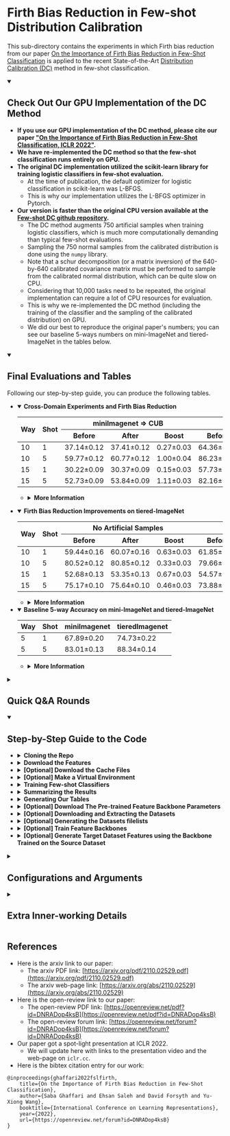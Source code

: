 # Firth Bias Reduction in Few-shot Distribution Calibration
This sub-directory contains the experiments in which Firth bias reduction from our paper [On the Importance of Firth Bias Reduction in Few-Shot Classification](https://openreview.net/pdf?id=DNRADop4ksB) is applied to the recent State-of-the-Art [Distribution Calibration (DC)](https://openreview.net/pdf?id=JWOiYxMG92s) method in few-shot classification.

<details open>
<summary><h2>Check Out Our GPU Implementation of the DC Method</h2></summary>
 
  * **If you use our GPU implementation of the DC method, please cite our paper ["On the Importance of Firth Bias Reduction in Few-Shot Classification, ICLR 2022"](#references).**
  * **We have re-implemented the DC method so that the few-shot classification runs entirely on GPU.**
  * **The original DC implementation utilized the scikit-learn library for training logistic classifiers in few-shot evaluation.**
    * At the time of publication, the default optimizer for logistic classification in scikit-learn was L-BFGS.
    * This is why our implementation utilizes the L-BFGS optimizer in Pytorch.
  * **Our version is faster than the original CPU version available at the [Few-shot DC github repository](https://github.com/ShuoYang-1998/Few_Shot_Distribution_Calibration).**
    * The DC method augments 750 artificial samples when training logistic classifiers, which is much more computationally demanding than typical few-shot evaluations.
    * Sampling the 750 normal samples from the calibrated distribution is done using the `numpy` library. 
    * Note that a schur decomposition (or a matrix inversion) of the 640-by-640 calibrated covariance matrix must be performed to sample from the calibrated normal distribution, which can be quite slow on CPU.
    * Considering that 10,000 tasks need to be repeated, the original implementation can require a lot of CPU resources for evaluation.
    * This is why we re-implemented the DC method (including the training of the classifier and the sampling of the calibrated distribution) on GPU. 
    * We did our best to reproduce the original paper's numbers; you can see our baseline 5-ways numbers on mini-ImageNet and tiered-ImageNet in the tables below.
  
</details>

<details open>
<summary><h2>Final Evaluations and Tables</h2></summary>
 
Following our step-by-step guide, you can produce the following tables.
  + <details open>
    <summary><strong>Cross-Domain Experiments and Firth Bias Reduction</strong></summary>

    <div align="center">
    <table><thead><tr><th rowspan="2">Way</th><th rowspan="2">Shot</th><th colspan="3">miniImagenet =&gt; CUB</th><th colspan="3">tieredImagenet =&gt; CUB</th></tr><tr><th>      Before     </th><th>After</th><th>Boost</th><th>Before</th><th>After</th><th>Boost</th></tr></thead><tbody><tr><td>10</td><td>1</td><td>37.14±0.12</td><td>37.41±0.12</td><td>0.27±0.03</td><td>64.36±0.16</td><td>64.52±0.16</td><td>0.15±0.03</td></tr><tr><td>10</td><td>5</td><td>59.77±0.12</td><td>60.77±0.12</td><td>1.00±0.04</td><td>86.23±0.10</td><td>86.66±0.09</td><td>0.43±0.03</td></tr><tr><td>15</td><td>1</td><td>30.22±0.09</td><td>30.37±0.09</td><td>0.15±0.03</td><td>57.73±0.13</td><td>57.73±0.13</td><td>0.00±0.00</td></tr><tr><td>15</td><td>5</td><td>52.73±0.09</td><td>53.84±0.09</td><td>1.11±0.03</td><td>82.16±0.09</td><td>83.05±0.08</td><td>0.89±0.03</td></tr></tbody></table>
    </div>
 
    + <details>
      <summary><strong>More Information</strong></summary>

      * This table was generated at [`tables/crossdomain.csv`](./tables/crossdomain.csv).
      * The relavant configs can be found at the [`configs/1_mini2CUB`](./configs/1_mini2CUB) and [`configs/2_tiered2CUB`](./configs/2_tiered2CUB) directories.
     </details>
 
   </details>

  + <details open>
    <summary><strong>Firth Bias Reduction Improvements on tiered-ImageNet</strong></summary>
 
    <div align="center">
    <table><thead><tr><th rowspan="2">Way</th><th rowspan="2">Shot</th><th colspan="3">No Artificial Samples </th><th colspan="3">750-Artificial Samples </th></tr><tr><th>Before</th><th>After</th><th>Boost</th><th>Before</th><th>After</th><th>Boost</th></tr></thead><tbody><tr><td>10</td><td>1</td><td>59.44±0.16</td><td>60.07±0.16</td><td>0.63±0.03</td><td>61.85±0.16</td><td>61.90±0.16</td><td>0.05±0.02</td></tr><tr><td>10</td><td>5</td><td>80.52±0.12</td><td>80.85±0.12</td><td>0.33±0.03</td><td>79.66±0.12</td><td>80.07±0.12</td><td>0.42±0.04</td></tr><tr><td>15</td><td>1</td><td>52.68±0.13</td><td>53.35±0.13</td><td>0.67±0.03</td><td>54.57±0.13</td><td>54.62±0.13</td><td>0.05±0.02</td></tr><tr><td>15</td><td>5</td><td>75.17±0.10</td><td>75.64±0.10</td><td>0.46±0.03</td><td>73.88±0.11</td><td>74.40±0.11</td><td>0.53±0.04</td></tr></tbody></table>
    </div>
    
    + <details>
      <summary><strong>More Information</strong></summary>
 
      * This table was generated at [`tables/tiered.csv`](./tables/tiered.csv).
      * The relavant configs for this table can be found at the [`configs/3_tiered2tiered`](./configs/3_tiered2tiered) directory.
      </details>
 
    </details>

  + <details open>
    <summary><strong>Baseline 5-way Accuracy on mini-ImageNet and tiered-ImageNet</strong></summary>
 
    <div align="center">

    | Way  	| Shot 	| miniImagenet   	| tieredImagenet 	|
    |------	|------	|----------------	|----------------	|
    | 5    	| 1    	| 67.89±0.20 	| 74.73±0.22 	|
    | 5    	| 5    	| 83.01±0.13 	| 88.34±0.14 	|
    </div>
 
    + <details>
      <summary><strong>More Information</strong></summary>
 
      * This table was generated at [`tables/5ways_mini_tiered.csv`](./tables/5ways_mini_tiered.csv).
      * The relavant configs for this table can be found at the [`configs/4_5ways`](./configs/4_5ways) directory.
      * For mini-imagenet, the results are either in a statistical tie or slightly better than the values reported in the [Few-shot Distribution Calibration paper](https://openreview.net/pdf?id=JWOiYxMG92s).
      * For tiered-imagenet, we could not reproduce the DC paper's numbers. While we [reported this mismatch](https://github.com/ShuoYang-1998/Few_Shot_Distribution_Calibration/issues/30) to the DC paper authors, the issue has not been resolved yet at the time of writing. 
        * Apparently, the tiered-ImageNet results were added to the DC paper in the rebuttals period.
        * Since the original code was not updated after the rebuttals, the original DC repository cannot run the tiered-Imagenet experiments as-is, and there are a few missing lines of code which may be the key to this difference.
        * As soon as we hear back from the DC authors, we will try to update our code accordingly.
      </details>
    </details>

</details>

<details>
<summary><h2>Quick Q&A Rounds</h2></summary>

1. **Question**: Give me a quick-starter code to start reproducing the paper trainings on a GPU?
   ```bash
   git clone https://github.com/ehsansaleh/firth_bias_reduction.git
   cd ./firth_bias_reduction/code_dcf
   ./features/download.sh
   ./main.sh
   ```
---------
2. **Question**: Give me a simple python command to run?
   ```bash
   python main.py --device "cuda:0" --configid "1_mini2CUB/5s10w_0aug" 
   ```

    <details>
    <summary><strong>More Information</strong></summary> 
    
      * This will run the configuration specifed at [`./configs/1_mini2CUB/5s10w_0aug.json`](./configs/1_mini2CUB/5s10w_0aug.json).
      * This will store the generated outputs periodically at `./results/1_mini2CUB/5s10w_0aug.csv`.
     </details>

---------
3. **Question**: How can I reproduce the paper tables?

   ```bash
   make summary
   make figures
   make tables
   ```
  
   <details>
   <summary><strong>More Information</strong></summary>
   
   1. If you have run new classifier trainings by either `./main.sh` or `python main.py`, then run `make summary`. Otherwise, skip this step. This command will collect the csv files from the `./results` directory, and process them into a single summarized file at [`./summary/test2test.csv`](./summary/test2test.csv).
   2. Run `make tables` in case you're interested about the raw numbers at the [`./tables`](./tables) directory.
   
   </details>


---------
4. **Question**: I have my own code and I do not want to use your code. How can I apply the Firth bias reduction to my own loss?

   ```python
   ce_loss = nn.CrossEntropyLoss()
   ce_term = ce_loss(logits, target)
  
   log_probs = logits - torch.logsumexp(logits, dim=-1, keepdim=True)
   firth_term = log_probs.mean()
  
   loss = ce_term + lam * firth_term
   loss.backward()
   ```
   
   * Alternatively, you can use the `label_smoothing` keyword argument in [`nn.CrossEntropyLoss`](https://pytorch.org/docs/stable/generated/torch.nn.CrossEntropyLoss.html). 
  
   * Remember that this Firth formulation is only true for 1-layer logistic and cosine classifiers. For more complex networks, the FIM's log-determinant must be worked out.
  
---------
   <details>
   <summary>4. <strong>Question:</strong> You seem to have too many directories, files, and a fancy structure. Explain the whole thing as simple as possible?</summary>
   
   
     
   ```
                    ./main.sh or
                   python main.py                  make summary                  make tables   
   configs/*.json ================> results/*.csv =============> summary/*.csv ===============> tables/*
                         /\                                                            
                         ||
            (below is    ||
             optional    ||
              parts)     ||
                         ||                        python save_features.py                   
                         ======= features/*.pkl <========================== checkpoints/*.tar
                                       /\
                                       ||
                                       ||
                                    Datasets/*
   ```

   The top horizontal line is the important one for our work.

   </details>
  
---------
   <details>
   <summary>5. <strong>Question:</strong> What are the python environment package requirements?</summary>
   
   * We ran the code using `python 3.8`.
     
   * The classifier training code mainly needs `numpy`, `torch`, `torchvision`, and `pandas`.
     
   * For generating the figures, you also need `matplotlib`, `seaborn`, etc.
     
   * If you don't like messing up with your own environment, just run `make venv` in the terminal. This will create a virtual environment at `./venv` and install our specified dependencies. Our shell scripts (e.g., `./mai.sh`) will automatically activate and use this environment once it exists.
     
   * If you'd like our shell scripts to use and activate your own conda/virtualenv environment, feel free to edit the `.env.sh` under the environement activation section and add your custom activation lines. We source the `.env.sh` code in all of our shell scripts, so your changes will automatically have a global effect.
     
   </details>

</details>

<details open>
<summary><h2>Step-by-Step Guide to the Code</h2></summary>
   
+  <details>
   <summary><strong>Cloning the Repo</strong></summary>

   1. `git clone https://github.com/ehsansaleh/firth_bias_reduction.git`
   2. `cd ./firth_bias_reduction/code_dcf`

   </details>
   
+  <details>
   <summary><strong>Download the Features</strong></summary>

   1. To use our pre-computed features, run `./features/download.sh`

   </details>
 
+  <details>
   <summary><strong>[Optional] Download the Cache Files</strong></summary>

   1. To use our pre-generated random-state cache files, run `./cache/download.sh`.
   2. These files essentially determine the few-shot task classes and their support and query sets.
   2. This downloading step can be skipped since the code can re-generate these files automatically.
   3. We only provided these files for better reproducibility and possibly faster initial run times.

   </details>
   
+  <details>
   <summary><strong>[Optional] Make a Virtual Environment</strong></summary>
   
   1. Activate your favorite python version (we used 3.8).
   2. Run `make venv`.
   3. This will take a few minutes, and about 1 GB in storage.
   4. The virtual environment with all dependencies will be installed at `./venv`.
   5. You can run `source ./venv/bin/activate` to activate the venv.
   6. Our shell scripts check for the existence of `venv`, and will use/activate it.
   
   </details>

+  <details>
   <summary><strong>Training Few-shot Classifiers</strong></summary>
   
   +  <details>
      <summary><strong>[Manual Approach]</strong></summary>
   
      * To fire up some training yourself, run

        `python main.py --device cuda:0 --configid "4_5ways/mini2mini_1s5w_750aug"`
      * This command will read the `./configs/4_5ways/mini2mini_1s5w_750aug.json` config as input.
      * The computed accuracy statistics would be saved at  `./results/4_5ways/mini2mini_1s5w_750aug.csv`.
      * Typically, this config may take 20 minutes to finish on a P100 or a V100 GPU.
      </details>
   
   +  <details open>
      <summary><strong>[Shell Script's Automated Array]</strong></summary>

      * Check-out and run [`./main.sh`](./main.sh).
      * The shell script performs some inital sanity checks and activations.
      * Then it will go through the `CFGPREFIXLIST` config array sequentially.
      * Feel free to add or take off configs from the array. 
      </details>
   
   </details>

+  <details>
   <summary><strong>Summarizing the Results</strong></summary>

   Run `make summary` 
   +  <details>
      <summary><strong>The Summary Output</strong></summary>

      This step generates the following 2 files.
      1. [`./summary/test.csv`](./summary/test.csv) summarizes the accuracy statistics on the novel split.
      2. [`./summary/test2test.csv`](./summary/test2test.csv) summarizes what happens when you apply the validated coefficients.
         * That is, what the accuracy improvements are when you pick the best coefficient from the validation set and apply it to the novel set.

      You can use these summarized CSV files to generate your own plots. Basically, `./summary/test2test.csv` has all the data we showed in our paper.
      </details>
   
   +  <details>
      <summary><strong>More Information</strong></summary

      Here are some pointers to understand what `make summary` just did:
      1. In the previous step, you have run a bunch of Few-shot classification tasks 
         1. on different datasets and augmentation settings,
         2. both when the firth bias reduction was turned on or off,
         3. etc.
      2. The statistics for each task were computed and stored in csv files in the results directory.
      3. Now, you wish to see how much difference Firth made after validation. 
         * This is what we call the summarization step.
      3. During the summarization
         1. we take all the generated `./results/*.csv` files from the previous step, and
         2. summarize them into a single small csv file at [`./summary/test2test.csv`](./summary/test2test.csv). 
      4. The [`./summary/test2test.csv`](./summary/test2test.csv) file includes
         1. the validated coefficients, 
         2. the average un-regularized accuracy values,
         3. the average accuracy improvement at test time, and
         4. what the error/confidence intervals look like

      as response columns. Each row will denote a specific configuration (e.g., dataset, number of shots, number of ways, etc. combination) averaged over many tasks.
       
      </details>

   </details>

+  <details>
   <summary><strong>Generating Our Tables</strong></summary>

   Run `make tables`. 
   
   * This will refresh the contents of the `tables` directory with new tex/csv tables.
   
   </details>

+  <details>
   <summary><strong>[Optional] Download The Pre-trained Feature Backbone Parameters</strong></summary>
   
   Run  `./checkpoints/download.sh`
  
    * These files were produced by the S2M2 project, and published at [their google drive](https://drive.google.com/drive/folders/1S-t56H8YWzMn3sjemBcwMtGuuUxZnvb_). The `./checkpoints/download.sh` only automates the downloading and placement process.
   
   </details>

+  <details>
   <summary><strong>[Optional] Downloading and Extracting the Datasets</strong></summary>
   
      Run `./Datasets/download.sh`
      
      1. Before you start, you should know that this can take a long time and a lot of storage.
  
         * For mini-imagenet, the download size is about 6.28 GBs, and the tar ball gets extracted to 60,000 files.
  
         * For CUB, the download size is about 1.06 GBs, and the tar ball gets extracted to 11,788 files.
  
         * For tiered-imagenet, the download size is about 82 GBs (divided into 6 download parts), and it ends up creating 779,165 files.
 
         * For CIFAR-FS, the download size is about 161 MBs, and the tar ball gets extracted to 60,000 files.
  
      2. This shell script will download and extract the mini-imagenet and CUB datasets by default.
         
      3. For tiered-imagenet, you can run `./Datasets/download.sh tiered`.
        
         * We suggest that you first do a plain `./Datasets/download.sh` run, since the other datasets are smaller to download and easier to check.
            
         * The tiered-imagnet dataset that we used is about 82GBs after compression into a single tar-ball. 
  
         * We divided this tar-ball into 6 parts, and the shell script will take care of stitching them together for extracting the images. 
  
         * If you want to save space after everything was extracted, you can manually remove these downloaded part files.
     
      4. For CIFAR-FS, you can run `./Datasets/download.sh cifar`.
      
      5. The script checks the existence and the MD5 hash of the downloaded files before downloading them. 
  
         * If the files already exist and are not damaged, the script will exit gracefully without downloading or extracting any files. 
         
   </details>

+  <details>
   <summary><strong>[Optional] Generating the Datasets filelists</strong></summary>
   
      Run `make filelists`
      
      1. You need to have the datasets downloaded and extracted before performing this step.
  
      2. One of the generated outputs is `./filelists/miniImagenet/base.json` for example.

         * The [`filelists/download.sh`](./filelists/download.sh) script downloads a set of template json filelists. 
           * The template json files include a list of image filenames and labels in the order we used them.
           * The template json files only include relative image paths, which should be converted to absolute paths using the `filelists/json_maker.py`](./filelists/json_maker.py) script.
  
         * The [`filelists/json_maker.py`](./filelists/json_maker.py) script generates these json files for all the `base`, `val`, and `novel` splits, and all the `miniImagenet`, `tieredImagenet`, `CUB` datasets by default.
  
         * You can specify your own list of splits and datasets at [`filelists/json_maker.py`](./filelists/json_maker.py) if you do not want all of the combinations to be generated. Look for and modify the `dataset_names` and `splits` variables to your liking in the python script.
  
         * The [`filelists/json_maker.py`](./filelists/json_maker.py) script makes random checks for the existence of the actual image files with a 1 percent chance.
     
      3. The feature generation scripts (e.g., `save_features.py`) use the generated `json` files as a reference for construcing datasets and data-loaders in pytorch. 
         
   </details>
 
+  <details>
   <summary><strong>[Optional] Train Feature Backbones</strong></summary>
    
    * You can use our [`code_s2m2rf`](https://github.com/ehsansaleh/firth_bias_reduction/tree/main/code_s2m2rf) project or the [original S2M2 project](https://github.com/nupurkmr9/S2M2_fewshot) to train new feature backbones.
    * Once you obtained new feature backbones, you can replace the trained checkpoints in the `checkpoints` directory or add new ones.
   
   </details>

   
+  <details>
   <summary><strong>[Optional] Generate Target Dataset Features using the Backbone Trained on the Source Dataset</strong></summary>
   
     * Here is a minimal python example:
       ```bash
       source .env.sh
       python save_features.py --source-dataset <source_dataset_name> \
                               --target-dataset <target_dataset_name> \
                               --split <split_name> --method S2M2_R \
                               --model WideResNet28_10
       ```
  
     * Our [`save_features.py`](./save_features.py) script is a modification of the [DC github repository's `save_plk.py` script](https://github.com/ShuoYang-1998/Few_Shot_Distribution_Calibration/blob/master/save_plk.py). 
 
     * By default, the pretrained backbones saved in the [`checkpoints`](./checkpoints) directory are used to generate the features.

     * The `split_name` can be chosen from `val`, `novel`, and `base`.
     
     * The `source_dataset_name` is the dataset on which the backbone is trained. It can be set to `miniImagenet`, `tieredImagenet`, and `CUB`. These are the datasets used for our paper's experiments.
 
     * The `target_dataset_name` is the dataset for which the features are extracted. It can be set to `miniImagenet`, `tieredImagenet`, and `CUB`.
 
     * Note that each time you run `save_features.py`, you will get a different ordering of the data points. 
       * This is because the `shuffle` argument for the `dataloader` is `True` in the original [script in DC github repository](https://github.com/ShuoYang-1998/Few_Shot_Distribution_Calibration/blob/5aab53eb4b5f102119ce9c71a6fda8b528cba48f/data/datamgr.py#L60).
       * We would have controlled this randomness by disabling the `shuffle` argument, but we noticed this issue only recently. 
       * Feel free to set `shuffle=True` if you want to disable this source of randomness. 
       * To reproduce the results of our paper, simply stick with the downloaded features since they have the same ordering we used in our paper.
  
   </details>

</details>
   
<details>
<summary><h2>Configurations and Arguments</h2></summary>

+ <details open>
  <summary><strong>Example</strong></summary>

  We have included all the configurations used to produce our papaer's results in the [`./configs`](./configs) directory. 

  There are a total of 16 json config files for the cross-domain experiments, and 8 config files for the tiered-imagenet dataset experiments.

  You can take a look at [`configs/1_mini2CUB/5s10w_0aug.json`](configs/1_mini2CUB/5s10w_0aug.json) for an example:
  ```json
  {
    "rng_seed": 0,
    "n_tasks": 10000,
    "source_dataset": "miniImagenet",
    "target_dataset": "CUB",
    "backbone_arch": "WideResNet28_10",
    "backbone_method": "S2M2_R",
    "n_shots_list": [5],
    "n_ways_list": [10],
    "split_list": ["novel"],
    "n_aug_list": [0],
    "firth_coeff_list": [0.0, 1.0],
    "n_query": 15,
    "dc_tukey_lambda": 0.5,
    "dc_k": 2,
    "dc_alpha": 0.21,
    "lbfgs_iters": 100,
    "store_results": true,
    "dump_period": 10000,
    "torch_threads": null
  }
  ```
  
  Our code runs the cartesian product of all arguments ending with `_list`. 
    * For instance, there is `2=1*1*1*1*2` different settings to try in the above config file.
    * Each of these settings runs 10,000 tasks, creating a total of 20,000 tasks to perform for this file.
 
  **Notes on Firth Coefficient Validation**: This project performed the validation of firth coefficient in a different manner than the other two [`code_firth`](https://github.com/ehsansaleh/firth_bias_reduction/tree/main/code_firth) and [`code_s2m2rf`](https://github.com/ehsansaleh/firth_bias_reduction/tree/main/code_s2m2rf) projcets.
     * Due to the time crunch at the review time, we did not run a full array of firth coefficients on both the validation and novel sets. 
     * Instead, we ran a small number of tasks for validation, identified the best firth coefficient in each setting, and then only ran the picked coefficient on the novel set with 10,000 tasks.
     * This approach reduced the computational cost by an order of magnitude.
     * The picked coefficients for each setting is specified in the config files.
     * For example, you can see in [`./configs/3_tiered2tiered/5s10w_0aug.json`](./configs/3_tiered2tiered/5s10w_0aug.json) that `"firth_coeff_list"` was set to `[0.0, 1.0]`. This means that the best firth coefficient was validated to be 1.
  </details>
  
+ <details>
  <summary><strong>Brief Argument Descriptions</strong></summary>
  
  * `"rng_seed"` determine the random seed to generate the set of 10,000 few-shot tasks.
  * `"n_tasks"` determines the number of few-shot tasks for evaluation of the approach.
  * `"source_dataset"` is the source dataset in cross-domain experiments.
    * This is the dataset from which the base classes for distribution calibration come from. 
    * That is, the `k` nearst neighbor classes for DC are chosen from the base split of the source dataset.
    * The features are extracted by a backbone network trained on the base split of the source dataset. 
    * The source dataset should be one of the `"miniImagenet"`, `"CUB"`, or `"tieredImagenet"` options.
  * `"targe_dataset"` is the targe dataset in cross-domain experiments.
    * This is the dataset from which the evaluation images and classes (novel or validation) are chosen.
    * The features used are extracted by the backbone trained on the base class of the source dataset. 
    * The target dataset should be one of the `"miniImagenet"`, `"CUB"`, or `"tieredImagenet"` options.
    * For _traditional non-cross-domain_ settings, you can set the source and target datasets to be the same. 
      * For example, all the json files under the [`configs/3_tiered2tiered`](./configs/3_tiered2tiered) and [`configs/4_5ways`](./configs/4_5ways) directories use the same target as the source dataset.
  * `"backbone_arch"` specifies the feature backbone architucture to use.
    * We only used the `WideResNet28_10` model in our experiments.
  * `"backbone_method"` specifies the feature backbone training algorithm to evaluate.
    * We only used feature backbones trained with the `S2M2_R` method in our experiments.
  * `"n_shots_list"` specifies a list of number of shots to test.
  * `"n_ways_list"` specifies a list of number of classes to perform few-shot classification tasks over.
  * `"split_list"` is a list of data splits to go through:
    * It should be a subset of `["base", "val", "novel"]`.
  * `"n_aug_list"` specifies a list of number of augmentation samples.
    * The augmented samples are sampled from the calibrated normal distribution.
    * The DC method suggests a default value of 750 for this step.
  * `"firth_coeff_list"` specifies a list of firth bias reduction coefficients to iterate over. 
  * `"n_query"` is the number of query samples to evaluate the accuracy the few-shot classifiers.
  * `"dc_tukey_lambda"` is the Tukey transformation parameter used to calibrate the normal distribution of features.
  * `"dc_k"` specifies the number of nearst neighbor base classes used to calibrate the normal distribution of features.
  * `"dc_alpha"` specifies the `alpha` parameter used calibrate the normal distributuion's convariance matrix.
  * `"lbfgs_iters"` specifies the number of L-BFGS iterations to train the few-shot classifier.
  * `"store_results"` should mostly be set to true, so that the python script writes its results in a `./results/*.csv` file.
    * If you just want to take dry-runs to check for code integrity, you can turn this option off.
  * `"torch_threads"` sets the number of torch threads.
    * This is just in case you wanted to train the classifiers on a CPU device. 
    * The code was optimized to require minimal CPU usage if a GPU was provided.
    * Therefore, you can safely set this to a small number when using a GPU.
    * You can set this option to `null` to keep the default value PyTorch sets.
  * `"dump_period"` specifies the number of CSV lines that need to be buffered before flushing them to the disk. 
    * This was set to a large value to prevent frequent disk dumps and causing system call over-heads.

  </details>

</details>

<details>
<summary><h2>Extra Inner-working Details</h2></summary>

+ <details>
  <summary><strong>Downloading the Files</strong></summary>

    You can find the google-drive download link embedded in the download shell-scripts. For example, take the following snippet from the [`./features/download.sh`](./features/download.sh) script:
     ```commandline
     FILEID="1nf_WeD7fcEAu2BLD-FLfKRaAtcoseSoO"
     FILENAME="features.tar"
     GDRIVEURL="https://drive.google.com/file/d/1nf_WeD7fcEAu2BLD-FLfKRaAtcoseSoO/view?usp=sharing"
     PTHMD5FILE="features.md5"
     REMOVETARAFTERDL="1"
     gdluntar ${FILEID} ${FILENAME} ${GDRIVEURL} ${PTHMD5FILE} ${REMOVETARAFTERDL}
     ```
     This means that you can manually
     1. download the file from [`https://drive.google.com/file/d/1nf_WeD7fcEAu2BLD-FLfKRaAtcoseSoO/view?usp=sharing`](https://drive.google.com/file/d/1nf_WeD7fcEAu2BLD-FLfKRaAtcoseSoO/view?usp=sharing),
     2. name it `features.tar`,
     3. optionally, verify its checksum from `features.md5`, and then
     4. untar it yourself, and you'll be in business!
     5. The `REMOVETARAFTERDL=1` option causes the script to remove the downloaded tar file upon completion.

    The function `gdluntar` from [`./utils/bashfuncs.sh`](./utils/bashfuncs.sh) is used to automatically download the files. We have been using this method for downloading google-drive files for quite a few years, and it's been stable so far. In the event there was a breaking change in google's api, please let us know and feel free to edit this function if you know a better G-drive download method in the meantime.
  
  </details>

+ <details>
  <summary><strong>Python Environments and Libraries</strong></summary>

  The [`.env.sh`](./.env.sh) checks for the existence of this virtual environment, and if it detects its existence, it will automatically activate and use it in our shell scripts. You can change this behavior by replacing the `[[ -f ${SCRIPTDIR}/venv/bin/activate ]] && source ${SCRIPTDIR}/venv/bin/activate` line with your own custom environment activation commands (such as `conda activate` or similar ones).

  </details>
  
</details>
   
## References
* Here is the arxiv link to our paper:
  * The arxiv PDF link: [https://arxiv.org/pdf/2110.02529.pdf](https://arxiv.org/pdf/2110.02529.pdf)
  * The arxiv web-page link: [https://arxiv.org/abs/2110.02529](https://arxiv.org/abs/2110.02529)
* Here is the open-review link to our paper:
  * The open-review PDF link: [https://openreview.net/pdf?id=DNRADop4ksB](https://openreview.net/pdf?id=DNRADop4ksB)
  * The open-review forum link: [https://openreview.net/forum?id=DNRADop4ksB](https://openreview.net/forum?id=DNRADop4ksB)
* Our paper got a spot-light presentation at ICLR 2022.
  * We will update here with links to the presentation video and the web-page on `iclr.cc`.
* Here is the bibtex citation entry for our work:
```
@inproceedings{ghaffari2022fslfirth,
    title={On the Importance of Firth Bias Reduction in Few-Shot Classification},
    author={Saba Ghaffari and Ehsan Saleh and David Forsyth and Yu-Xiong Wang},
    booktitle={International Conference on Learning Representations},
    year={2022},
    url={https://openreview.net/forum?id=DNRADop4ksB}
}
```
